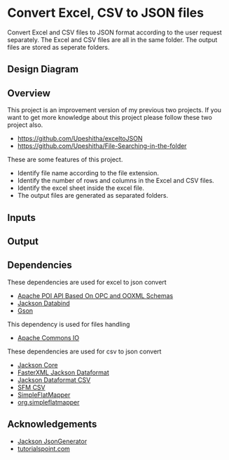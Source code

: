 # Convert Excel, CSV to JSON files
Convert Excel and CSV files to JSON format according to the user request separately. The Excel and CSV files are all in the same folder. The output files are stored as seperate folders.
## Design Diagram

## Overview
This project is an improvement version of my previous two projects. If you want to get more knowledge about this project please follow these two project also.
* https://github.com/Upeshitha/exceltoJSON
* https://github.com/Upeshitha/File-Searching-in-the-folder

These are some features of this project.
* Identify file name according to the file extension.
* Identify the number of rows and columns in the Excel and CSV files.
* Identify the excel sheet inside the excel file.
* The output files are generated as separated folders.

## Inputs

## Output

## Dependencies
These dependencies are used for excel to json convert
* [Apache POI API Based On OPC and OOXML Schemas](https://mvnrepository.com/artifact/org.apache.poi/poi-ooxml)
* [Jackson Databind](https://mvnrepository.com/artifact/com.fasterxml.jackson.core/jackson-databind)
* [Gson](https://mvnrepository.com/artifact/com.google.code.gson/gson)

This dependency is used for files handling
* [Apache Commons IO](https://mvnrepository.com/artifact/commons-io/commons-io)

These dependencies are used for csv to json convert
* [Jackson Core](https://mvnrepository.com/artifact/com.fasterxml.jackson.core/jackson-core)
* [FasterXML Jackson Dataformat](https://mvnrepository.com/artifact/com.fasterxml.jackson.dataformat)
* [Jackson Dataformat CSV](https://mvnrepository.com/artifact/com.fasterxml.jackson.dataformat/jackson-dataformat-csv)
* [SFM CSV](https://mvnrepository.com/artifact/org.simpleflatmapper/sfm-csv)
* [SimpleFlatMapper](https://simpleflatmapper.org/0101-getting-started-csv.html)
* [org.simpleflatmapper](https://simpleflatmapper.org/0101-getting-started-csv.html)

## Acknowledgements
* [Jackson JsonGenerator](http://tutorials.jenkov.com/java-json/jackson-jsongenerator.html)
* [tutorialspoint.com](https://www.tutorialspoint.com/convert-csv-to-json-using-the-jackson-library-in-java)
